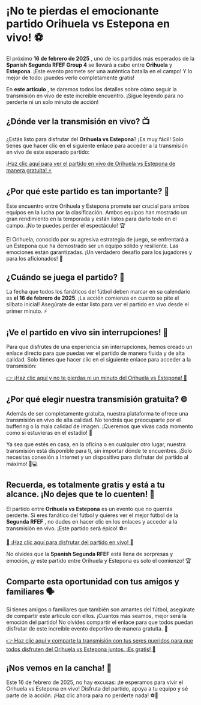 # ¡No te pierdas el emocionante partido Orihuela vs Estepona en vivo! ⚽

El próximo **16 de febrero de 2025** , uno de los partidos más esperados de la **Spanish Segunda RFEF Group 4** se llevará a cabo entre **Orihuela** y **Estepona**. ¡Este evento promete ser una auténtica batalla en el campo! Y lo mejor de todo: ¡puedes verlo completamente gratis!

En **este artículo** , te daremos todos los detalles sobre cómo seguir la transmisión en vivo de este increíble encuentro. ¡Sigue leyendo para no perderte ni un solo minuto de acción!

## ¿Dónde ver la transmisión en vivo? 📺

¿Estás listo para disfrutar del **Orihuela vs Estepona**? ¡Es muy fácil! Solo tienes que hacer clic en el siguiente enlace para acceder a la transmisión en vivo de este esperado partido:

[¡Haz clic aquí para ver el partido en vivo de Orihuela vs Estepona de manera gratuita! ⚡](https://tinyurl.com/livestreamfreeo?st=Orihuela+vs+Estepona&si=gh)

## ¿Por qué este partido es tan importante? 🤔

Este encuentro entre Orihuela y Estepona promete ser crucial para ambos equipos en la lucha por la clasificación. Ambos equipos han mostrado un gran rendimiento en la temporada y están listos para darlo todo en el campo. ¡No te puedes perder el espectáculo! 🏆

El Orihuela, conocido por su agresiva estrategia de juego, se enfrentará a un Estepona que ha demostrado ser un equipo sólido y resiliente. Las emociones están garantizadas. ¡Un verdadero desafío para los jugadores y para los aficionados! 🥅

## ¿Cuándo se juega el partido? 📅

La fecha que todos los fanáticos del fútbol deben marcar en su calendario es **el 16 de febrero de 2025**. ¡La acción comienza en cuanto se pite el silbato inicial! Asegúrate de estar listo para ver el partido en vivo desde el primer minuto. ⚡

## ¡Ve el partido en vivo sin interrupciones! 🎥

Para que disfrutes de una experiencia sin interrupciones, hemos creado un enlace directo para que puedas ver el partido de manera fluida y de alta calidad. Solo tienes que hacer clic en el siguiente enlace para acceder a la transmisión:

[👉 ¡Haz clic aquí y no te pierdas ni un minuto del Orihuela vs Estepona! 🏁](https://tinyurl.com/livestreamfreeo?st=Orihuela+vs+Estepona&si=gh)

## ¿Por qué elegir nuestra transmisión gratuita? 🌐

Además de ser completamente gratuita, nuestra plataforma te ofrece una transmisión en vivo de alta calidad. No tendrás que preocuparte por el buffering o la mala calidad de imagen. ¡Queremos que vivas cada momento como si estuvieras en el estadio! 🙌

Ya sea que estés en casa, en la oficina o en cualquier otro lugar, nuestra transmisión está disponible para ti, sin importar dónde te encuentres. ¡Solo necesitas conexión a Internet y un dispositivo para disfrutar del partido al máximo! 📱💻

## Recuerda, es totalmente gratis y está a tu alcance. ¡No dejes que te lo cuenten! 🚀

El partido entre **Orihuela vs Estepona** es un evento que no querrás perderte. Si eres fanático del fútbol y quieres ver el mejor fútbol de la **Segunda RFEF** , no dudes en hacer clic en los enlaces y acceder a la transmisión en vivo. ¡Este partido será épico! ⚽🔥

[🔗 ¡Haz clic aquí para disfrutar del partido en vivo! 👀](https://tinyurl.com/livestreamfreeo?st=Orihuela+vs+Estepona&si=gh)

No olvides que la **Spanish Segunda RFEF** está llena de sorpresas y emoción, ¡y este partido entre Orihuela y Estepona es solo el comienzo! 🏆

## Comparte esta oportunidad con tus amigos y familiares 🗣️

Si tienes amigos o familiares que también son amantes del fútbol, asegúrate de compartir este artículo con ellos. ¡Cuantos más seamos, mejor será la emoción del partido! No olvides compartir el enlace para que todos puedan disfrutar de este increíble evento deportivo de manera gratuita. 🤩

[👉 Haz clic aquí y comparte la transmisión con tus seres queridos para que todos disfruten del Orihuela vs Estepona juntos. ¡Es gratis! 🎉](https://tinyurl.com/livestreamfreeo?st=Orihuela+vs+Estepona&si=gh)

## ¡Nos vemos en la cancha! 🎊

Este 16 de febrero de 2025, no hay excusas: ¡te esperamos para vivir el Orihuela vs Estepona en vivo! Disfruta del partido, apoya a tu equipo y sé parte de la acción. ¡Haz clic ahora para no perderte nada! ⚽👊

